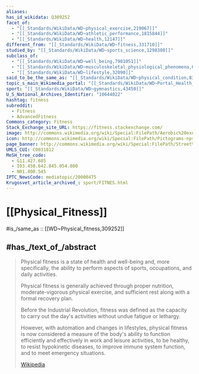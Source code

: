 ```yaml
---
aliases:
has_id_wikidata: Q309252
facet_of:
  - "[[_Standards/WikiData/WD~physical_exercise,219067]]"
  - "[[_Standards/WikiData/WD~athletic_performance,1815844]]"
  - "[[_Standards/WikiData/WD~health,12147]]"
different_from: "[[_Standards/WikiData/WD~fitness,331710]]"
studied_by: "[[_Standards/WikiData/WD~sports_science,1298380]]"
subclass_of:
  - "[[_Standards/WikiData/WD~well_being,7981051]]"
  - "[[_Standards/WikiData/WD~musculoskeletal_physiological_phenomena,60389878]]"
  - "[[_Standards/WikiData/WD~lifestyle,32090]]"
said_to_be_the_same_as: "[[_Standards/WikiData/WD~physical_condition,8349689]]"
topic_s_main_Wikimedia_portal: "[[_Standards/WikiData/WD~Portal_Health_and_fitness,11015739]]"
sport: "[[_Standards/WikiData/WD~gymnastics,43450]]"
U_S_National_Archives_Identifier: "10644022"
hashtag: fitness
subreddit:
  - Fitness
  - AdvancedFitness
Commons_category: Fitness
Stack_Exchange_site_URL: https://fitness.stackexchange.com/
image: http://commons.wikimedia.org/wiki/Special:FilePath/Aerobic%20exercise%20-%20public%20demonstration07.jpg
icon: http://commons.wikimedia.org/wiki/Special:FilePath/Pictograms-nps-land-exercise-fitness-2.svg
page_banner: http://commons.wikimedia.org/wiki/Special:FilePath/Street%20workout%20Slovenija%20banner.jpg
UMLS_CUI: C0031812
MeSH_tree_code:
  - G11.427.685
  - I03.450.642.845.054.800
  - N01.400.545
IPTC_NewsCode: mediatopic/20000475
Krugosvet_article_archived_: sport/FITNES.html
---
```


# [[Physical_Fitness]] 

#is_/same_as :: [[WD~Physical_fitness,309252]] 

## #has_/text_of_/abstract 

> Physical fitness is a state of health and well-being and, more specifically, 
> the ability to perform aspects of sports, occupations, and daily activities. 
> 
> Physical fitness is generally achieved through proper nutrition, 
> moderate-vigorous physical exercise, and sufficient rest along with a formal recovery plan.
>
> Before the Industrial Revolution, fitness was defined as 
> the capacity to carry out the day's activities without undue fatigue or lethargy. 
> 
> However, with automation and changes in lifestyles, 
> physical fitness is now considered a measure of the body's ability 
> to function efficiently and effectively in work and leisure activities, 
> to be healthy, to resist hypokinetic diseases, to improve immune system function, 
> and to meet emergency situations.
>
> [Wikipedia](https://en.wikipedia.org/wiki/Physical%20fitness) 



